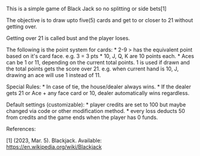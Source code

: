 This is a simple game of Black Jack so no splitting or side bets[1]

The objective is to draw upto five(5) cards and get to or closer to 21 without getting over.

Getting over 21 is called bust and the player loses.

The following is the point system for cards:
    * 2-9 > has the equivalent point based on it's card face. e.g. 3 = 3 pts
    * 10, J, Q, K are 10 points each.
    * Aces can be 1 or 11, depending on the current total points. 1 is used if drawn and the total points gets the score over 21.
    e.g. when current hand is 10, J, drawing an ace will use 1 instead of 11.

Special Rules:
    * In case of tie, the house/dealer always wins.
    * If the dealer gets 21 or Ace + any face card or 10, dealer automatically wins regardless.

Default settings (customizable):
    * player credits are set to 100 but maybe changed via code or other modification method.
    * every loss deducts 50 from credits and the game ends when the player has 0 funds.

References:

[1] (2023, Mar. 5). Blackjack. Available: https://en.wikipedia.org/wiki/Blackjack
